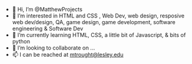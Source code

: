 - 👋 Hi, I’m @MatthewProjects
- 👀 I’m interested in HTML and CSS , Web Dev, web design, resposive web dev/design, QA, game design, game development, software engineering & Software Dev
- 🌱 I’m currently learning HTML, CSS, a little bit of Javascript, & bits of python
- 💞️ I’m looking to collaborate on ...
- 📫 I can be reached at mtrought@lesley.edu

<!---
MatthewProjects/MatthewProjects is a ✨ special ✨ repository because its `README.md` (this file) appears on your GitHub profile.
You can click the Preview link to take a look at your changes.
--->
